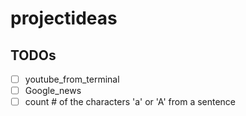 # projectideas
## TODOs

- [ ] youtube_from_terminal
- [ ] Google_news
- [ ] count # of the characters 'a' or 'A' from a sentence